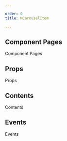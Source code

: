 ```yaml
---

order: 0
title: MCarouselItem

---
```

 
## Component Pages
 
Component Pages
 
## Props
 
Props
 
## Contents
 
Contents
 
## Events
 
Events
 
